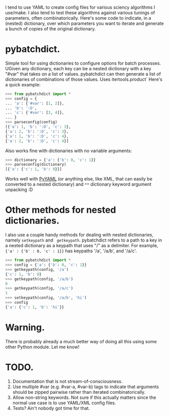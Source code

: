 I tend to use YAML to create config files for various sciency algorithms I use/make. I also tend to test these algorithms against various tunings of parameters, often combinatorically. Here's some code to indicate, in a (nested) dictionary, over which parameters you want to iterate and generate a bunch of copies of the original dictionary.

pybatchdict.
==============

Simple tool for using dictionaries to configure options for batch processes. UGiven any 
dictionary, each key can be a nested dictionary with a key "#var" that takes on a list of values. 
pybatchdict can then generate a list of dictionaries of combinations of those values. Uses 
itertools.product` Here's a quick example:

```python
>>> from pybatchdict import *
>>> config = {
... 'a': {'#var': [1, 2]},
...	'b': ':D',
...	'c': {'#var': [3, 4]},
... }
>>> parseconfig(config)
[{'a': 1, 'b': ':D', 'c': 3},
{'a': 2, 'b': ':D', 'c': 3},
{'a': 1, 'b': ':D', 'c': 4},
{'a': 2, 'b': ':D', 'c': 4}]
```

Also works fine with dictionaries with no variable arguments:

```python
>>> dictionary = {'a': {'b': 0, 'c': 1}}
>>> parseconfig(dictionary)
[{'a': {'c': 1, 'b': 0}}]
```

Works well with [PyYAML](http://pyyaml.org/wiki/PyYAML) (or anything else, like XML, that can 
easily be converted to a nested dictionary) and `**` dictionary keyword argument unpacking :D 

Other methods for nested dictionaries.
======================================

I also use a couple handy methods for dealing with nested dictionaries, namely `setkeypath` and `
getkeypath`. pybatchdict refers to a path to a key in a nested dictionary as a keypath that uses 
"/" as a delimiter. For example, `{'a' : {'b' : 0, 'c' : 1}}` has keypaths '/a', '/a/b', and '/a/c'.

```python
>>> from pybatchdict import *
>>> config = {'a': {'b': 0, 'c': 1}}
>>> getkeypath(config, '/a')
{'c': 1, 'b': 0}
>>> getkeypath(config, '/a/b')
0
>>> getkeypath(config, '/a/c')
1
>>> setkeypath(config, '/a/b', 'hi')
>>> config
{'a': {'c': 1, 'b': 'hi'}}
```

Warning.
========

There is probably already a much better way of doing all this using some other Python module. Let 
me know!

TODO.
=====

1. Documentation that is not stream-of-consciousness.
1. Use multiple #var (e.g. #var-a, #var-b) tags to indicate that arguments should be zipped 
pairwise rather than iterated combinatorically.
1. Allow non-string keywords. Not sure if this actually matters since the normal use case is to 
use YAML/XML config files.
1. Tests? Ain't nobody got time for that.
